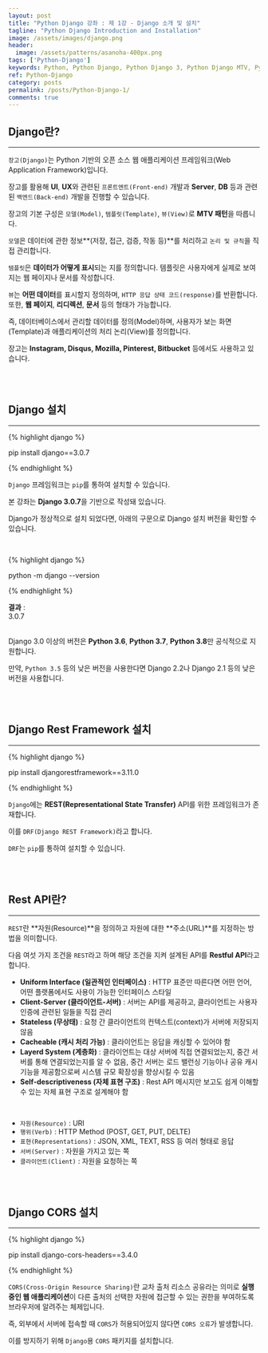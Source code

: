 ```yaml
---
layout: post
title: "Python Django 강좌 : 제 1강 - Django 소개 및 설치"
tagline: "Python Django Introduction and Installation"
image: /assets/images/django.png
header:
  image: /assets/patterns/asanoha-400px.png
tags: ['Python-Django']
keywords: Python, Python Django, Python Django 3, Python Django MTV, Python Django Model, Python Django Template, Python Django View, Python Django REST Framework,  Python DRF, Representational State Transfer
ref: Python-Django
category: posts
permalink: /posts/Python-Django-1/
comments: true
---
```


## Django란? ##
----------

`장고(Django)`는 Python 기반의 오픈 소스 웹 애플리케이션 프레임워크(Web Application Framework)입니다.

장고를 활용해 **UI**, **UX**와 관련된 `프론트엔트(Front-end)` 개발과 **Server**, **DB** 등과 관련된 `백엔드(Back-end)` 개발을 진행할 수 있습니다.

장고의 기본 구성은 `모델(Model)`, `템플릿(Template)`, `뷰(View)`로 **MTV 패턴**을 따릅니다.

`모델`은 데이터에 관한 정보**(저장, 접근, 검증, 작동 등)**를 처리하고 `논리 및 규칙`을 직접 관리합니다.

`템플릿`은 **데이터가 어떻게 표시**되는 지를 정의합니다. 템플릿은 사용자에게 실제로 보여지는 웹 페이지나 문서를 작성합니다.

`뷰`는 **어떤 데이터**를 표시할지 정의하며, `HTTP 응답 상태 코드(response)`를 반환합니다. 또한, **웹 페이지**, **리디렉션**, **문서** 등의 형태가 가능합니다.

즉, 데이터베이스에서 관리할 데이터를 정의(Model)하며, 사용자가 보는 화면(Template)과 애플리케이션의 처리 논리(View)를 정의합니다.

장고는 **Instagram, Disqus, Mozilla, Pinterest, Bitbucket** 등에서도 사용하고 있습니다.

<br>
<br>

## Django 설치 ##
----------

{% highlight django %}

pip install django==3.0.7

{% endhighlight %}

`Django` 프레임워크는 `pip`를 통하여 설치할 수 있습니다.

본 강좌는 **Django 3.0.7**을 기반으로 작성돼 있습니다.

Django가 정상적으로 설치 되었다면, 아래의 구문으로 Django 설치 버전을 확인할 수 있습니다.

<br>

{% highlight django %}

python -m django --version

{% endhighlight %}

**결과**
:    
3.0.7<br>
<br>

Django 3.0 이상의 버전은 **Python 3.6**, **Python 3.7**, **Python 3.8**만 공식적으로 지원합니다.

만약, `Python 3.5` 등의 낮은 버전을 사용한다면 Django 2.2나 Django 2.1 등의 낮은 버전을 사용합니다.

<br>
<br>

## Django Rest Framework 설치 ##
----------

{% highlight django %}

pip install djangorestframework==3.11.0

{% endhighlight %}

`Django`에는 **REST(Representational State Transfer)** API를 위한 프레임워크가 존재합니다.

이를 `DRF(Django REST Framework)`라고 합니다.

`DRF`는 `pip`를 통하여 설치할 수 있습니다.

<br>
<br>


## Rest API란? ##
----------

`REST`란 **자원(Resource)**을 정의하고 자원에 대한 **주소(URL)**를 지정하는 방법을 의미합니다.

다음 여섯 가지 조건을 `REST`라고 하며 해당 조건을 지켜 설계된 API를 **Restful API**라고 합니다.

* **Uniform Interface (일관적인 인터페이스)** : HTTP 표준만 따른다면 어떤 언어, 어떤 플랫폼에서도 사용이 가능한 인터페이스 스타일
* **Client-Server (클라이언트-서버)** : 서버는 API를 제공하고, 클라이언트는 사용자 인증에 관련된 일들을 직접 관리
* **Stateless (무상태)** : 요청 간 클라이언트의 컨텍스트(context)가 서버에 저장되지 않음
* **Cacheable (캐시 처리 가능)** : 클라이언트는 응답을 캐싱할 수 있어야 함
* **Layerd System (계층화)** : 클라이언트는 대상 서버에 직접 연결되었는지, 중간 서버를 통해 연결되었는지를 알 수 없음, 중간 서버는 로드 밸런싱 기능이나 공유 캐시 기능을 제공함으로써 시스템 규모 확장성을 향상시킬 수 있음
* **Self-descriptiveness (자체 표현 구조)** : Rest API 메시지만 보고도 쉽게 이해할 수 있는 자체 표현 구조로 설계해야 함

<br>

- `자원(Resource)` : URI
- `행위(Verb)` : HTTP Method (POST, GET, PUT, DELTE)
- `표현(Representations)` : JSON, XML, TEXT, RSS 등 여러 형태로 응답
- `서버(Server)` : 자원을 가지고 있는 쪽
- `클라이언트(Client)` : 자원을 요청하는 쪽

<br>
<br>

## Django CORS 설치 ##
----------

{% highlight django %}

pip install django-cors-headers==3.4.0

{% endhighlight %}

`CORS(Cross-Origin Resource Sharing)`란 교차 출처 리소스 공유라는 의미로 **실행 중인 웹 애플리케이션**이 다른 출처의 선택한 자원에 접근할 수 있는 권한을 부여하도록 브라우저에 알려주는 체제입니다.

즉, 외부에서 서버에 접속할 때 `CORS`가 허용되어있지 않다면 `CORS 오류`가 발생합니다.

이를 방지하기 위해 `Django`용 `CORS` 패키지를 설치합니다.